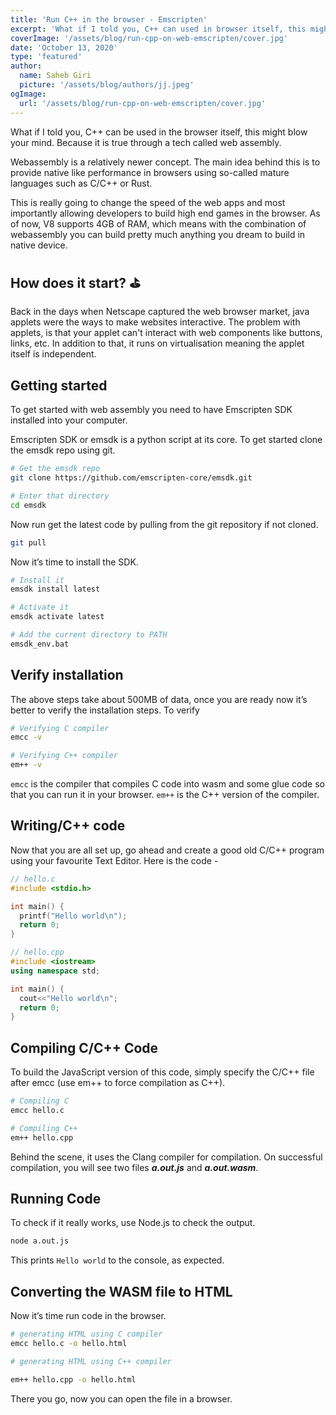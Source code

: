 ```yaml
---
title: 'Run C++ in the browser - Emscripten'
excerpt: 'What if I told you, C++ can used in browser itself, this might blows your mind. Because it is true through a tech called web assembly.'
coverImage: '/assets/blog/run-cpp-on-web-emscripten/cover.jpg'
date: 'October 13, 2020'
type: 'featured'
author:
  name: Saheb Giri
  picture: '/assets/blog/authors/jj.jpeg'
ogImage:
  url: '/assets/blog/run-cpp-on-web-emscripten/cover.jpg'
---
```


What if I told you, C++ can be used in the browser itself, this might blow your mind. Because it is true through a tech called web assembly.

Webassembly is a relatively newer concept. The main idea behind this is to provide native like performance in browsers using so-called mature languages such as C/C++ or Rust.

This is really going to change the speed of the web apps and most importantly allowing developers to build high end games in the browser. As of now, V8 supports 4GB of RAM, which means with the combination of webassembly you can build pretty much anything you dream to build in native device.

## How does it start? ⛳

Back in the days when Netscape captured the web browser market, java applets were the ways to make websites interactive. The problem with applets, is that your applet can't interact with web components like buttons, links, etc. In addition to that, it runs on virtualisation meaning the applet itself is independent.

## Getting started

To get started with web assembly you need to have Emscripten SDK installed into your computer.

Emscripten SDK or emsdk is a python script at its core. To get started clone the emsdk repo using git.

```bash
# Get the emsdk repo
git clone https://github.com/emscripten-core/emsdk.git

# Enter that directory
cd emsdk
```

Now run get the latest code by pulling from the git repository if not cloned.

```bash
git pull
```

Now it’s time to install the SDK.

```bash
# Install it
emsdk install latest

# Activate it
emsdk activate latest

# Add the current directory to PATH
emsdk_env.bat

```

## Verify installation

The above steps take about 500MB of data, once you are ready now it’s better to verify the installation steps. To verify

```bash
# Verifying C compiler
emcc -v

# Verifying C++ compiler
em++ -v
```

`emcc` is the compiler that compiles C code into wasm and some glue code so that you can run it in your browser. `em++` is the C++ version of the compiler.

## Writing/C++ code

Now that you are all set up, go ahead and create a good old C/C++ program using your favourite Text Editor.
Here is the code -

```C
// hello.c
#include <stdio.h>

int main() {
  printf("Hello world\n");
  return 0;
}
```

```cpp
// hello.cpp
#include <iostream>
using namespace std;

int main() {
  cout<<"Hello world\n";
  return 0;
}
```

## Compiling C/C++ Code

To build the JavaScript version of this code, simply specify the C/C++ file after emcc (use em++ to force compilation as C++).

```bash
# Compiling C
emcc hello.c

# Compiling C++
em++ hello.cpp
```

Behind the scene, it uses the Clang compiler for compilation. On successful compilation, you will see two files **_a.out.js_** and **_a.out.wasm_**.

## Running Code

To check if it really works, use Node.js to check the output.

```bash
node a.out.js
```

This prints `Hello world` to the console, as expected.

## Converting the WASM file to HTML

Now it’s time run code in the browser.

```bash
# generating HTML using C compiler
emcc hello.c -o hello.html

# generating HTML using C++ compiler

em++ hello.cpp -o hello.html
```

There you go, now you can open the file in a browser.
